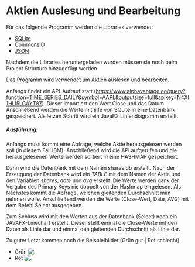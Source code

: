 # Aktien Auslesung und Bearbeitung
Für das folgende Programm werden die Libraries verwendet:
* [SQLite](https://mvnrepository.com/artifact/org.xerial/sqlite-jdbc) 
* [CommonsIO](https://mvnrepository.com/artifact/commons-io/commons-io) 
* [JSON](https://mvnrepository.com/artifact/org.json/json/20140107) 

Nachdem die Libraries heruntergeladen wurden müssen sie noch beim Project Structure hinzugefügt werden

Das Programm wird verwendet um Aktien auslesen und bearbeiten.

Anfangs findet ein API-Aufrauf statt (https://www.alphavantage.co/query?function=TIME_SERIES_DAILY&symbol=AAPL&outputsize=full&apikey=N4XI1HLI5LGAYT87). Dieser importiert den Wert Close und das Datum. 
Anschließend werden die Werte mithilfe von SQLite in eine Datenbank gespeichert.
Als letzen Schritt wird ein JavaFX Liniendiagramm erstellt.

##### Ausführung:
Anfangs muss kommt eine Abfrage, welche Aktie herausgelesen werden soll (in diesem Fall IBM). 
Anschließend wird die API aufgerufen und die herausgelesenen Werte werden sortiert in eine HASHMAP gespeichert.

Dann wird die Datenbank mit dem Namen shares.db erstellt.
Nach der Erzeugung der Datenbank wird ein _TABLE_ mit dem Namen der Aktie und den Variablen _shares_, _date_ und _avg_ erstellt.
Die Werte werden dank der Vergabe des Primary Keys nie doppelt von der Hashmap eingelesen.
Als Nächstes kommt die Abfrage, welchen gleitenden Durchschnitt man nehmen wolle.
Anschließend werden die Werte (Close-Wert, Date, AVG) mit dem Befehl Select ausgegeben.

Zum Schluss wird mit den Werten aus der Datenbank (Select) noch ein JAVAFX-Linechart erstellt.
Dieser stellt einmal die Close-Werte mit den Daten als Linie dar und einmal den gleitenden Durchschnitt als Linie dar.

Zu guter Letzt kommen noch die Beispielbilder (Grün gut | Rot schlecht):
* Grün
![.](https://github.com/SeiDa3009/4AHWII_SWP_normal/blob/master/shares_calculator/ExampleGreen.JPG)
* Rot
![.](https://github.com/SeiDa3009/4AHWII_SWP_normal/blob/master/shares_calculator/ExampleRed.JPG)













